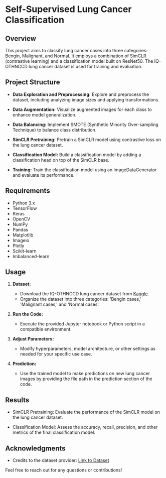 # Self-Supervised Lung Cancer Classification

## Overview

This project aims to classify lung cancer cases into three categories: Bengin, Malignant, and Normal. It employs a combination of SimCLR (contrastive learning) and a classification model built on ResNet50. The IQ-OTHNCCD lung cancer dataset is used for training and evaluation.

## Project Structure

- **Data Exploration and Preprocessing:** Explore and preprocess the dataset, including analyzing image sizes and applying transformations.

- **Data Augmentation:** Visualize augmented images for each class to enhance model generalization.

- **Data Balancing:** Implement SMOTE (Synthetic Minority Over-sampling Technique) to balance class distribution.

- **SimCLR Pretraining:** Pretrain a SimCLR model using contrastive loss on the lung cancer dataset.

- **Classification Model:** Build a classification model by adding a classification head on top of the SimCLR base.

- **Training:** Train the classification model using an ImageDataGenerator and evaluate its performance.

## Requirements

- Python 3.x
- TensorFlow
- Keras
- OpenCV
- NumPy
- Pandas
- Matplotlib
- Imageio
- Plotly
- Scikit-learn
- Imbalanced-learn

## Usage

1. **Dataset:**
   - Download the IQ-OTHNCCD lung cancer dataset from [Kaggle](https://www.kaggle.com/datasets/adityamahimkar/iqothnccd-lung-cancer-dataset).
   - Organize the dataset into three categories: 'Bengin cases,' 'Malignant cases,' and 'Normal cases.'

2. **Run the Code:**
   - Execute the provided Jupyter notebook or Python script in a compatible environment.

3. **Adjust Parameters:**
   - Modify hyperparameters, model architecture, or other settings as needed for your specific use case.

4. **Prediction:**
   - Use the trained model to make predictions on new lung cancer images by providing the file path in the prediction section of the code.

## Results

- SimCLR Pretraining: Evaluate the performance of the SimCLR model on the lung cancer dataset.

- Classification Model: Assess the accuracy, recall, precision, and other metrics of the final classification model.

## Acknowledgments

- Credits to the dataset provider: [Link to Dataset](https://www.kaggle.com/datasets/adityamahimkar/iqothnccd-lung-cancer-dataset)

Feel free to reach out for any questions or contributions!
